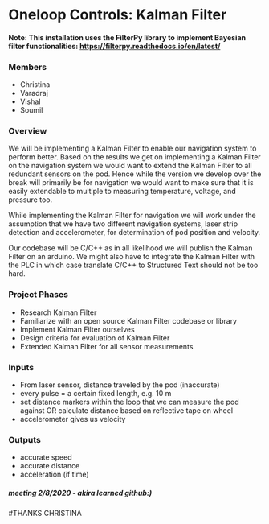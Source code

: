 # Oneloop Controls: Kalman Filter

#### Note: This installation uses the FilterPy library to implement Bayesian filter functionalities: https://filterpy.readthedocs.io/en/latest/

### Members
* Christina
* Varadraj
* Vishal
* Soumil

### Overview
We will be implementing a Kalman Filter to enable our navigation system to perform better. Based on the results we get on implementing a Kalman Filter on the navigation system we would want to extend the Kalman Filter to all redundant sensors on the pod. Hence while the version we develop over the break will primarily be for navigation we would want to make sure that it is easily extendable to multiple to measuring temperature, voltage, and pressure too.

While implementing the Kalman Filter for navigation we will work under the assumption that we have two different navigation systems, laser strip detection and accelerometer, for determination of pod position and velocity.

Our codebase will be C/C++ as in all likelihood we will publish the Kalman Filter on an arduino. We might also have to integrate the Kalman Filter with the PLC in which case translate C/C++ to Structured Text should not be too hard.

### Project Phases
* Research Kalman Filter
* Familiarize with an open source Kalman Filter codebase or library
* Implement Kalman Filter ourselves
* Design criteria for evaluation of Kalman Filter
* Extended Kalman Filter for all sensor measurements

### Inputs
* From laser sensor, distance traveled by the pod (inaccurate)
* every pulse = a certain fixed length, e.g. 10 m
* set distance markers within the loop that we can measure the pod against OR calculate distance based on reflective tape on wheel
* accelerometer gives us velocity

### Outputs
* accurate speed 
* accurate distance
* acceleration (if time)

##### meeting 2/8/2020 - akira learned github:)

#THANKS CHRISTINA
